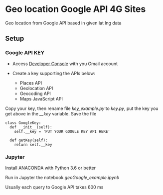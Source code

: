 # Geo location Google API 4G Sites

Geo location from Google API based in given lat lng data

## Setup

### Google API KEY

* Access [Developer Console](https://console.developers.google.com) with you Gmail account

* Create a key supporting the APIs below:
  * Places API
  * Geolocation API
  * Geocoding API
  * Maps JavaScript API

Copy your key, then rename file *key_example.py* to *key.py*, put the key you get above in the *__key* variable. Save the file

```
class GoogleKey:
  def __init__(self):
    self.__key = 'PUT YOUR GOOGLE KEY API HERE'

  def getKey(self):
    return self.__key
```

### Jupyter

Install ANACONDA with Python 3.6 or better

Run in Jupyter the notebook *geoGoogle_example.ipynb*

Usually each query to Google API takes 600 ms


